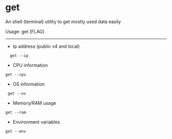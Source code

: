 # get
An shell (terminal) utility to get mostly used data easily

Usage: get [FLAG]

<hr>

 - Ip address (public v4 and local)
```shell
  get --ip
```
- CPU information
```shell
get --cpu
```
- OS information
```shell
 get --os
```
- Memory/RAM usage 
```shell
get --ram
```
- Environment variables 
```shell
get --env
```
